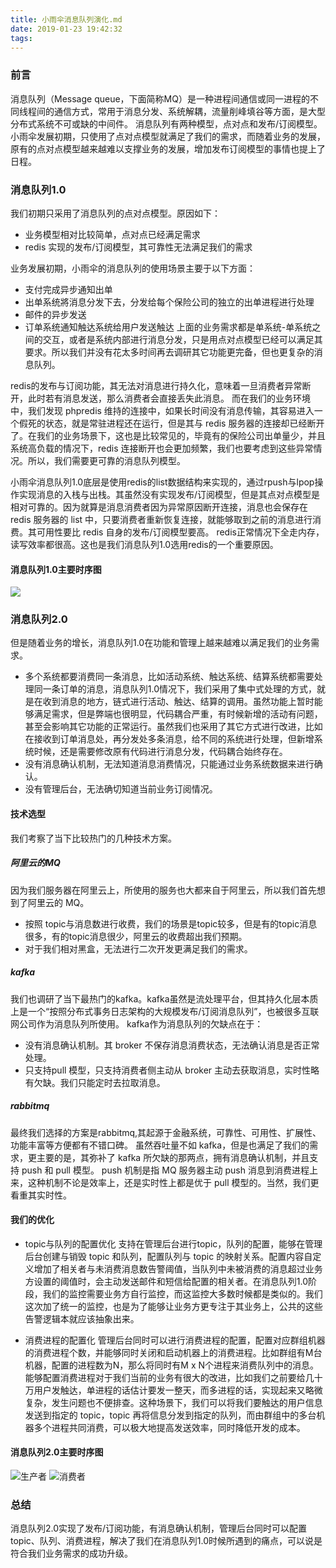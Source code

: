 ```yaml
---
title: 小雨伞消息队列演化.md
date: 2019-01-23 19:42:32
tags:
---
```

### 前言
消息队列（Message queue，下面简称MQ）是一种进程间通信或同一进程的不同线程间的通信方式，常用于消息分发、系统解耦，流量削峰填谷等方面，是大型分布式系统不可或缺的中间件。
消息队列有两种模型，点对点和发布/订阅模型。小雨伞发展初期，只使用了点对点模型就满足了我们的需求，而随着业务的发展，原有的点对点模型越来越难以支撑业务的发展，增加发布订阅模型的事情也提上了日程。


### 消息队列1.0
我们初期只采用了消息队列的点对点模型。原因如下：
- 业务模型相对比较简单，点对点已经满足需求
- redis 实现的发布/订阅模型，其可靠性无法满足我们的需求

业务发展初期，小雨伞的消息队列的使用场景主要于以下方面：
- 支付完成异步通知出单
- 出单系统將消息分发下去，分发给每个保险公司的独立的出单进程进行处理
- 邮件的异步发送
- 订单系统通知触达系统给用户发送触达
上面的业务需求都是单系统-单系统之间的交互，或者是系统内部进行消息分发，只是用点对点模型已经可以满足其要求。所以我们并没有花太多时间再去调研其它功能更完备，但也更复杂的消息队列。

redis的发布与订阅功能，其无法对消息进行持久化，意味着一旦消费者异常断开，此时若有消息发送，那么消费者会直接丢失此消息。
而在我们的业务环境中，我们发现 phpredis 维持的连接中，如果长时间没有消息传输，其容易进入一个假死的状态，就是常驻进程还在运行，但是其与 redis 服务器的连接却已经断开了。在我们的业务场景下，这也是比较常见的，毕竟有的保险公司出单量少，并且系统高负载的情况下，redis 连接断开也会更加频繁，我们也要考虑到这些异常情况。所以，我们需要更可靠的消息队列模型。

小雨伞消息队列1.0底层是使用redis的list数据结构来实现的，通过rpush与lpop操作实现消息的入栈与出栈。其虽然没有实现发布/订阅模型，但是其点对点模型是相对可靠的。因为就算是消息消费者因为异常原因断开连接，消息也会保存在 redis 服务器的 list 中，只要消费者重新恢复连接，就能够取到之前的消息进行消费。其可用性要比 redis 自身的发布/订阅模型要高。
redis正常情况下全走内存，读写效率都很高。这也是我们消息队列1.0选用redis的一个重要原因。

#### 消息队列1.0主要时序图
![](MQ1.0.png)


### 消息队列2.0
但是随着业务的增长，消息队列1.0在功能和管理上越来越难以满足我们的业务需求。
- 多个系统都要消费同一条消息，比如活动系统、触达系统、结算系统都需要处理同一条订单的消息，消息队列1.0情况下，我们采用了集中式处理的方式，就是在收到消息的地方，链式进行活动、触达、结算的调用。虽然功能上暂时能够满足需求，但是弊端也很明显，代码耦合严重，有时候新增的活动有问题，甚至会影响其它功能的正常运行。虽然我们也采用了其它方式进行改进，比如在接收到订单消息处，再分发处多条消息，给不同的系统进行处理，但新增系统时候，还是需要修改原有代码进行消息分发，代码耦合始终存在。
- 没有消息确认机制，无法知道消息消费情况，只能通过业务系统数据来进行确认。
- 没有管理后台，无法确切知道当前业务订阅情况。

#### 技术选型
我们考察了当下比较热门的几种技术方案。

##### 阿里云的MQ
因为我们服务器在阿里云上，所使用的服务也大都来自于阿里云，所以我们首先想到了阿里云的 MQ。
- 按照 topic与消息数进行收费，我们的场景是topic较多，但是有的topic消息很多，有的topic消息很少，阿里云的收费超出我们预期。
- 对于我们相对黑盒，无法进行二次开发更满足我们的需求。

##### kafka
我们也调研了当下最热门的kafka。kafka虽然是流处理平台，但其持久化层本质上是一个“按照分布式事务日志架构的大规模发布/订阅消息队列”，也被很多互联网公司作为消息队列所使用。
kafka作为消息队列的欠缺点在于：
- 没有消息确认机制。其 broker 不保存消息消费状态，无法确认消息是否正常处理。
- 只支持pull 模型，只支持消费者侧主动从 broker 主动去获取消息，实时性略有欠缺。我们只能定时去拉取消息。

##### rabbitmq
最终我们选择的方案是rabbitmq,其起源于金融系统，可靠性、可用性、扩展性、功能丰富等方便都有不错口碑。
虽然吞吐量不如 kafka，但是也满足了我们的需求，更主要的是，其弥补了 kafka 所欠缺的那两点，拥有消息确认机制，并且支持 push 和 pull 模型。
push 机制是指 MQ 服务器主动 push 消息到消费进程上来，这种机制不论是效率上，还是实时性上都是优于 pull 模型的。当然，我们更看重其实时性。

#### 我们的优化
- topic与队列的配置优化
支持在管理后台进行topic，队列的配置，能够在管理后台创建与销毁 topic 和队列，配置队列与 topic 的映射关系。配置内容自定义增加了相关者与未消费消息数告警阈值，当队列中未被消费的消息超过业务方设置的阈值时，会主动发送邮件和短信给配置的相关者。在消息队列1.0阶段，我们的监控需要业务方自行监控，而这监控大多数时候都是类似的。我们这次加了统一的监控，也是为了能够让业务方更专注于其业务上，公共的这些告警逻辑本就应该抽象出来。

- 消费进程的配置化
管理后台同时可以进行消费进程的配置，配置对应群组机器的消费进程个数，并能够同时关闭和启动机器上的消费进程。比如群组有M台机器，配置的进程数为N，那么将同时有M x N个进程来消费队列中的消息。
能够配置消费进程对于我们当前的业务有很大的改进，比如我们之前要给几十万用户发触达，单进程的话估计要发一整天，而多进程的话，实现起来又略微复杂，发生问题也不便排查。这种场景下，我们可以将我们要触达的用户信息发送到指定的 topic，topic 再将信息分发到指定的队列，而由群组中的多台机器多个进程共同消费，可以极大地提高发送效率，同时降低开发的成本。

#### 消息队列2.0主要时序图
![生产者](MQProducer2.0.png)
![消费者](MQCosumer2.0.png)

### 总结
消息队列2.0实现了发布/订阅功能，有消息确认机制，管理后台同时可以配置 topic、队列、消费进程，解决了我们在消息队列1.0时候所遇到的痛点，可以说是符合我们业务需求的成功升级。
